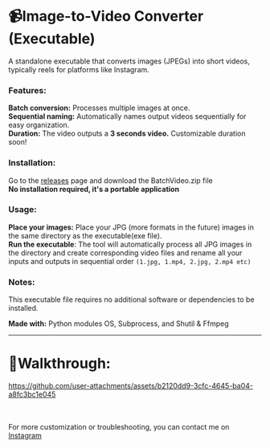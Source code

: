 <h1>📹Image-to-Video Converter (Executable)</h1>
A standalone executable that converts images (JPEGs) into short videos, typically reels for platforms like Instagram.

<h3>Features:</h3>

**Batch conversion:** Processes multiple images at once. <br>
**Sequential naming:** Automatically names output videos sequentially for easy organization. <br>
**Duration:** The video outputs a **3 seconds video.** Customizable duration soon! <br>

<h3>Installation:</h3>

Go to the <a href = "https://github.com/the-red-dk/ImageToReel/releases/tag/executable">releases</a> page and download the BatchVideo.zip file <br>
**No installation required, it's a portable application**

<h3>Usage:</h3>

**Place your images:** Place your JPG (more formats in the future) images in the same directory as the executable(exe file).<br>
**Run the executable**: The tool will automatically process all JPG images in the directory and create corresponding video files and rename all your inputs and outputs in sequential order 
```(1.jpg, 1.mp4, 2.jpg, 2.mp4 etc)```

<h3>Notes:</h3> 
This executable file requires no additional software or dependencies to be installed.
<br>

**Made with:** 
Python modules OS, Subprocess, and Shutil
& Ffmpeg 
<hr>

<h1>🎦Walkthrough: </h1>

https://github.com/user-attachments/assets/b2120dd9-3cfc-4645-ba04-a8fc3bc1e045


<br><br>
For more customization or troubleshooting, you can contact me on <a href = "https://www.instagram.com/the_red_dk">Instagram</a>  
